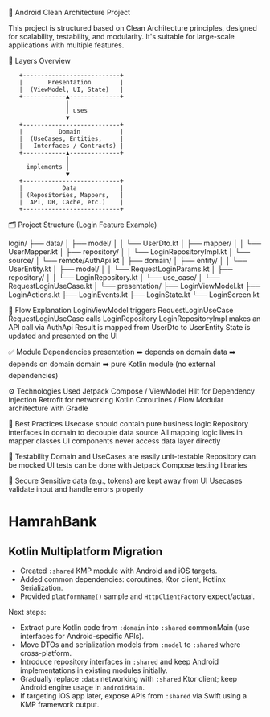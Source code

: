 📱 Android Clean Architecture Project

This project is structured based on Clean Architecture principles, designed for scalability, testability, and modularity. It's suitable for large-scale applications with multiple features.

🧱 Layers Overview

       +---------------------------+
       |       Presentation        |
       |  (ViewModel, UI, State)   |
       +------------▲--------------+
                    │
                    │ uses
                    ▼
       +---------------------------+
       |          Domain           |
       |  (UseCases, Entities,     |
       |   Interfaces / Contracts) |
       +------------▲--------------+
                    │
         implements │
                    ▼
       +---------------------------+
       |           Data            |
       | (Repositories, Mappers,   |
       |  API, DB, Cache, etc.)    |
       +---------------------------+

🗂️ Project Structure (Login Feature Example)

login/
├── data/
│   ├── model/
│   │   └── UserDto.kt
│   ├── mapper/
│   │   └── UserMapper.kt
│   ├── repository/
│   │   └── LoginRepositoryImpl.kt
│   └── source/
│       └── remote/AuthApi.kt
│
├── domain/
│   ├── entity/
│   │   └── UserEntity.kt
│   ├── model/
│   │   └── RequestLoginParams.kt
│   ├── repository/
│   │   └── LoginRepository.kt
│   └── use_case/
│       └── RequestLoginUseCase.kt
│
└── presentation/
    ├── LoginViewModel.kt
    ├── LoginActions.kt
    ├── LoginEvents.kt
    ├── LoginState.kt
    └── LoginScreen.kt

🔄 Flow Explanation
LoginViewModel triggers RequestLoginUseCase
RequestLoginUseCase calls LoginRepository
LoginRepositoryImpl makes an API call via AuthApi
Result is mapped from UserDto to UserEntity
State is updated and presented on the UI

✅ Module Dependencies
presentation ➡️ depends on domain
data ➡️ depends on domain
domain ➡️ pure Kotlin module (no external dependencies)

⚙️ Technologies Used
Jetpack Compose / ViewModel
Hilt for Dependency Injection
Retrofit for networking
Kotlin Coroutines / Flow
Modular architecture with Gradle

📌 Best Practices
Usecase should contain pure business logic
Repository interfaces in domain to decouple data source
All mapping logic lives in mapper classes
UI components never access data layer directly

🧪 Testability
Domain and UseCases are easily unit-testable
Repository can be mocked
UI tests can be done with Jetpack Compose testing libraries

🔐 Secure
Sensitive data (e.g., tokens) are kept away from UI
Usecases validate input and handle errors properly

# HamrahBank

## Kotlin Multiplatform Migration

- Created `:shared` KMP module with Android and iOS targets.
- Added common dependencies: coroutines, Ktor client, Kotlinx Serialization.
- Provided `platformName()` sample and `HttpClientFactory` expect/actual.

Next steps:
- Extract pure Kotlin code from `:domain` into `:shared` commonMain (use interfaces for Android-specific APIs).
- Move DTOs and serialization models from `:model` to `:shared` where cross-platform.
- Introduce repository interfaces in `:shared` and keep Android implementations in existing modules initially.
- Gradually replace `:data` networking with `:shared` Ktor client; keep Android engine usage in `androidMain`.
- If targeting iOS app later, expose APIs from `:shared` via Swift using a KMP framework output.